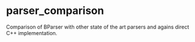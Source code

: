 # parser_comparison
Comparison of BParser with other state of the art parsers and agains direct C++ implementation.
